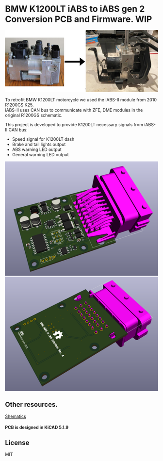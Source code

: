 # BMW K1200LT iABS to iABS gen 2 Conversion PCB and Firmware. WIP

![BMW K1200LT ABS Conversion](docs/bmw-abs.png)

To retrofit BMW K1200LT motorcycle we used the iABS-II module from 2010 R1200GS K25.  
iABS-II uses CAN bus to communicate with ZFE, DME modules in the original R1200GS schematic.  

This project is developed to provide K1200LT necessary signals from iABS-II CAN bus:
- Speed signal for K1200LT dash
- Brake and tail lights output
- ABS warning LED output
- General warning LED output  

![PCB Render](docs/RevA-1.png)
![PCB Render](docs/RevA-2.png)

## Other resources. 
[Shematics](docs/)

#### PCB is designed in KiCAD 5.1.9

## License

MIT
